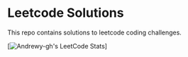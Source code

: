 # Leetcode Solutions
This repo contains solutions to leetcode coding challenges. 

[![Andrewy-gh's LeetCode Stats](https://leetcode-stats.vercel.app/api?username=Andy-git985&theme=Dark)]
